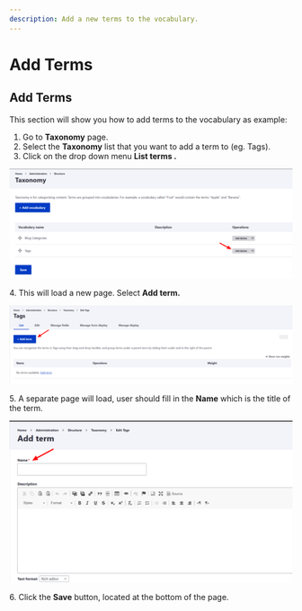 ```yaml
---
description: Add a new terms to the vocabulary.
---
```


# Add Terms

## Add Terms

This section will show you how to add terms to the vocabulary as example:

1. Go to **Taxonomy** page.
2. Select the **Taxonomy** list that you want to add a term to (eg. Tags).
3. Click on the drop down menu **List terms .**

![List of Terms for the Tags taxonomy](<../../../drupal-platform-docs/.gitbook/assets/Taxonomy _ varbase9003d1 (1) (1) (1).png>)

4\. This will load a new page. Select **Add term.**

![Add a New Term for the Taxonomy](<../../../drupal-platform-docs/.gitbook/assets/Tags _ varbase9003d1.png>)

5\. A separate page will load, user should fill in the **Name** which is the title of the term.

![Add the Name for the New Taxonomy](<../../../drupal-platform-docs/.gitbook/assets/Add term _ varbase9003d1.png>)

6\. Click the **Save** button, located at the bottom of the page.
